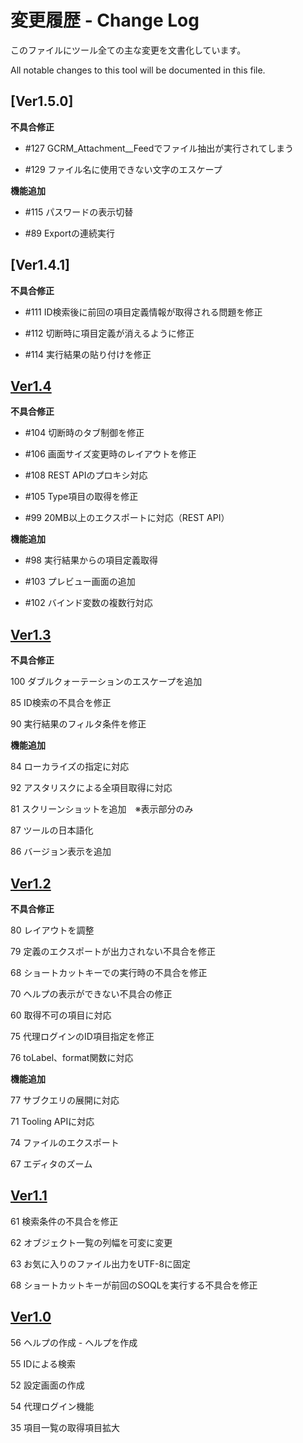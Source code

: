 # 変更履歴 - Change Log

このファイルにツール全ての主な変更を文書化しています。

All notable changes to this tool will be documented in this file.

## [Ver1.5.0]

__不具合修正__

- #127 GCRM\_Attachment__Feedでファイル抽出が実行されてしまう

- #129 ファイル名に使用できない文字のエスケープ

__機能追加__

- #115 パスワードの表示切替

- #89 Exportの連続実行

## [Ver1.4.1]

__不具合修正__

- #111 ID検索後に前回の項目定義情報が取得される問題を修正

- #112 切断時に項目定義が消えるように修正

- #114 実行結果の貼り付けを修正

## [Ver1.4]

__不具合修正__

- #104 切断時のタブ制御を修正

- #106 画面サイズ変更時のレイアウトを修正

- #108 REST APIのプロキシ対応

- #105 Type項目の取得を修正

- #99 20MB以上のエクスポートに対応（REST API）

__機能追加__

- #98 実行結果からの項目定義取得

- #103 プレビュー画面の追加

- #102 バインド変数の複数行対応

## [Ver1.3]

__不具合修正__

100 ダブルクォーテーションのエスケープを追加

85 ID検索の不具合を修正

90 実行結果のフィルタ条件を修正

__機能追加__

84 ローカライズの指定に対応

92 アスタリスクによる全項目取得に対応

81 スクリーンショットを追加　※表示部分のみ

87 ツールの日本語化

86 バージョン表示を追加

## [Ver1.2]

__不具合修正__

80 レイアウトを調整

79 定義のエクスポートが出力されない不具合を修正

68 ショートカットキーでの実行時の不具合を修正

70 ヘルプの表示ができない不具合の修正

60 取得不可の項目に対応

75 代理ログインのID項目指定を修正

76 toLabel、format関数に対応

__機能追加__

77 サブクエリの展開に対応

71 Tooling APIに対応

74 ファイルのエクスポート

67 エディタのズーム

## [Ver1.1]

61 検索条件の不具合を修正

62 オブジェクト一覧の列幅を可変に変更

63 お気に入りのファイル出力をUTF-8に固定

68 ショートカットキーが前回のSOQLを実行する不具合を修正

## [Ver1.0]

56 ヘルプの作成 - ヘルプを作成

55 IDによる検索

52 設定画面の作成

54 代理ログイン機能

35 項目一覧の取得項目拡大

[Ver1.4]:
<https://github.com/mametochoko/soqlui/compare/v1.3...HEAD>

[Ver1.3]:
<https://github.com/mametochoko/soqlui/compare/v1.2...v1.3>

[Ver1.2]:
<https://github.com/mametochoko/soqlui/compare/v1.1...v1.2>

[Ver1.1]:
<https://github.com/mametochoko/soqlui/compare/v1.0...v.1.1>

[Ver1.0]:
<https://github.com/mametochoko/soqlui/compare/v0.1.0...v1.0>
